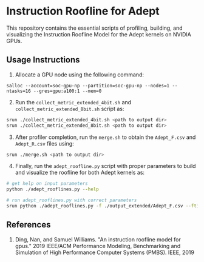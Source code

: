# Instruction Roofline for Adept

This repository contains the essential scripts of profiling, building, and visualizing the Instruction Roofline Model for the Adept kernels on NVIDIA GPUs.

## Usage Instructions


1. Allocate a GPU node using the following command:     

```
salloc --account=soc-gpu-np --partition=soc-gpu-np --nodes=1 --ntasks=16 --gres=gpu:a100:1 --mem=0
```

2. Run the `collect_metric_extended_4bit.sh` and `collect_metric_extended_8bit.sh` script as:     

```bash
srun ./collect_metric_extended_4bit.sh <path to output dir>
srun ./collect_metric_extended_8bit.sh <path to output dir>
```

3. After profiler completion, run the `merge.sh` to obtain the `Adept_F.csv` and `Adept_R.csv` files using:     

```bash
srun ./merge.sh <path to output dir>
```

4. Finally, run the `adept_roofline.py` script with proper parameters to build and visualize the roofline for both Adept kernels as:     

```bash
# get help on input parameters
python ./adept_rooflines.py --help

# run adept_rooflines.py with correct parameters
srun python ./adept_rooflines.py -f ./output_extended/Adept_F.csv --ftime 193.94 -r ./output_extended/Adept_R.csv --rtime 61.853 && ps2pdf ./adept_glob.eps && ps2pdf ./adept_shm.eps
```

## References
1. Ding, Nan, and Samuel Williams. "An instruction roofline model for gpus." 2019 IEEE/ACM Performance Modeling, Benchmarking and Simulation of High Performance Computer Systems (PMBS). IEEE, 2019    
